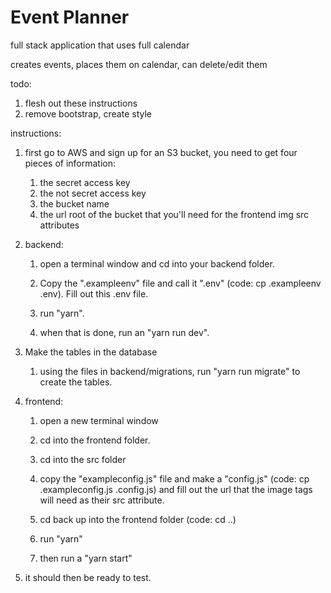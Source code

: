 # Event Planner

full stack application that uses full calendar

creates events, places them on calendar, can delete/edit them

todo:
1. flesh out these instructions
1. remove bootstrap, create style

instructions: 

1. first go to AWS and sign up for an S3 bucket, you need to get four pieces of information:
    1. the secret access key
    1. the not secret access key
    1. the bucket name
    1. the url root of the bucket that you'll need for the frontend img src attributes

1. backend: 
    1. open a terminal window and cd into your backend folder.

    1. Copy the ".exampleenv" file and call it ".env" (code: cp .exampleenv .env). Fill out this .env file.

    1. run  "yarn". 

    1. when that is done, run an "yarn run dev".

1. Make the tables in the database
    1. using the files in backend/migrations, run "yarn run migrate" to create the tables. 

1. frontend:
    1. open a new terminal window 
    
    1. cd into the frontend folder. 

    1. cd into the src folder 
    
    1. copy the "exampleconfig.js" file and make a "config.js" (code: cp .exampleconfig.js .config.js) and fill out the url that the image tags will need as their src attribute. 

    1. cd back up into the frontend folder (code: cd ..)
    
    1. run "yarn" 

    1. then run a "yarn start"

1. it should then be ready to test.